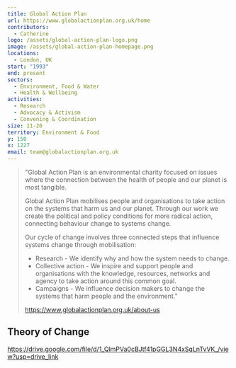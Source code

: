 ```yaml
---
title: Global Action Plan
url: https://www.globalactionplan.org.uk/home
contributors:
  - Catherine
logo: /assets/global-action-plan-logo.png
image: /assets/global-action-plan-homepage.png
locations:
  - London, UK
start: "1993"
end: present
sectors:
  - Environment, Food & Water
  - Health & Wellbeing
activities:
  - Research
  - Advocacy & Activism
  - Convening & Coordination
size: 11-20
territory: Environment & Food
y: 150
x: 1227
email: team@globalactionplan.org.uk
---
```

> "Global Action Plan is an environmental charity focused on issues where the connection between the health of people and our planet is most tangible.
> 
> Global Action Plan mobilises people and organisations to take action on the systems that harm us and our planet. Through our work we create the political and policy conditions for more radical action, connecting behaviour change to systems change. 
> 
> Our cycle of change involves three connected steps that influence systems change through mobilisation:
> 
> - Research - We identify why and how the system needs to change.
> - Collective action - We inspire and support people and organisations with the knowledge, resources, networks and agency to take action around this common goal.
> - Campaigns - We influence decision makers to change the systems that harm people and the environment."
> 
> https://www.globalactionplan.org.uk/about-us 

## Theory of Change

https://drive.google.com/file/d/1_QlmPVa0cBJtf41pGGL3N4xSqLnTvVK_/view?usp=drive_link
